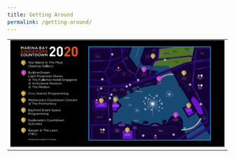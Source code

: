 ```yaml
---
title: Getting Around
permalink: /getting-around/
---
```


<table>
<tr>
    <td>
     <img src="/images/festivalmap-test.PNG" /></a>
    </td>
  </tr>
